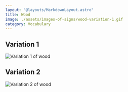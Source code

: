 ```yaml
---
layout: "@layouts/MarkdownLayout.astro"
title: Wood
image: ./assets/images-of-signs/wood-variation-1.gif
category: Vocabulary
---
```


## Variation 1

![Variation 1 of wood](@signs/wood-variation-1.gif)

## Variation 2

![Variation 2 of wood](@signs/wood-variation-2.gif)
